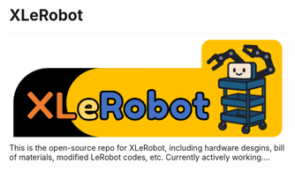 # XLeRobot
<img src="media/XLeRobot.png" alt="Alt text" width="800" />
This is the open-source repo for XLeRobot, including hardware desgins, bill of materials, modified LeRobot codes, etc. Currently actively working....


